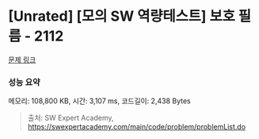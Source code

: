 # [Unrated] [모의 SW 역량테스트] 보호 필름 - 2112 

[문제 링크](https://swexpertacademy.com/main/code/problem/problemDetail.do?contestProbId=AV5V1SYKAaUDFAWu) 

### 성능 요약

메모리: 108,800 KB, 시간: 3,107 ms, 코드길이: 2,438 Bytes



> 출처: SW Expert Academy, https://swexpertacademy.com/main/code/problem/problemList.do